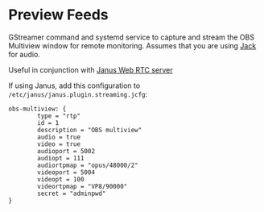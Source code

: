 Preview Feeds
=============

GStreamer command and systemd service to capture and stream the OBS Multiview window for remote
monitoring. Assumes that you are using [Jack](https://jackaudio.org/) for audio.

Useful in conjunction with [Janus Web RTC server](https://janus.conf.meetecho.com/)

If using Janus, add this configuration to `/etc/janus/janus.plugin.streaming.jcfg`:

```
obs-multiview: {
        type = "rtp"
        id = 1
        description = "OBS multiview"
        audio = true
        video = true
        audioport = 5002
        audiopt = 111
        audiortpmap = "opus/48000/2"
        videoport = 5004
        videopt = 100
        videortpmap = "VP8/90000"
        secret = "adminpwd"
}
```
